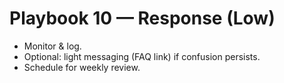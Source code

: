 # Playbook 10 — Response (Low)

- Monitor & log.
- Optional: light messaging (FAQ link) if confusion persists.
- Schedule for weekly review.
